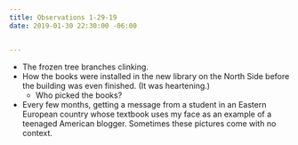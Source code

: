 ```yaml
---
title: Observations 1-29-19
date: 2019-01-30 22:30:00 -06:00


---
```


- The frozen tree branches clinking.
- How the books were installed in the new library on the North Side before the building was even finished. (It was heartening.)
	- Who picked the books?
- Every few months, getting a message from a student in an Eastern European country whose textbook uses my face as an example of a teenaged American blogger. Sometimes these pictures come with no context.